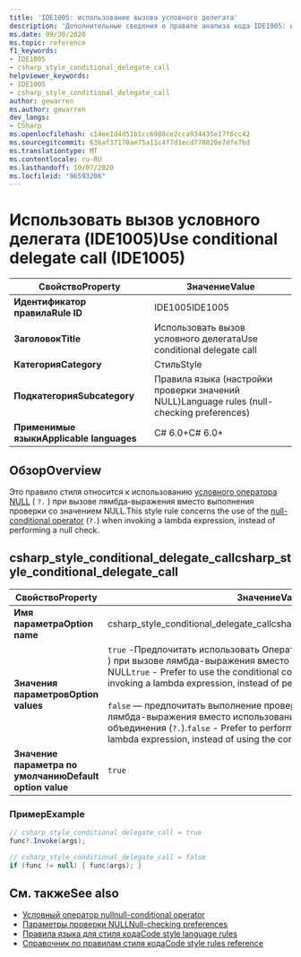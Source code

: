 ```yaml
---
title: 'IDE1005: использование вызова условного делегата'
description: 'Дополнительные сведения о правиле анализа кода IDE1005: использование вызова условного делегата'
ms.date: 09/30/2020
ms.topic: reference
f1_keywords:
- IDE1005
- csharp_style_conditional_delegate_call
helpviewer_keywords:
- IDE1005
- csharp_style_conditional_delegate_call
author: gewarren
ms.author: gewarren
dev_langs:
- CSharp
ms.openlocfilehash: c14ee1d4d51b1cc6988ce2cca934435e17f6cc42
ms.sourcegitcommit: 636af37170ae75a11c4f7d1ecd770820e7dfe7bd
ms.translationtype: MT
ms.contentlocale: ru-RU
ms.lasthandoff: 10/07/2020
ms.locfileid: "96593206"
---
```

# <a name="use-conditional-delegate-call-ide1005"></a><span data-ttu-id="0efeb-103">Использовать вызов условного делегата (IDE1005)</span><span class="sxs-lookup"><span data-stu-id="0efeb-103">Use conditional delegate call (IDE1005)</span></span>

|<span data-ttu-id="0efeb-104">Свойство</span><span class="sxs-lookup"><span data-stu-id="0efeb-104">Property</span></span>|<span data-ttu-id="0efeb-105">Значение</span><span class="sxs-lookup"><span data-stu-id="0efeb-105">Value</span></span>|
|-|-|
| <span data-ttu-id="0efeb-106">**Идентификатор правила**</span><span class="sxs-lookup"><span data-stu-id="0efeb-106">**Rule ID**</span></span> | <span data-ttu-id="0efeb-107">IDE1005</span><span class="sxs-lookup"><span data-stu-id="0efeb-107">IDE1005</span></span> |
| <span data-ttu-id="0efeb-108">**Заголовок**</span><span class="sxs-lookup"><span data-stu-id="0efeb-108">**Title**</span></span> | <span data-ttu-id="0efeb-109">Использовать вызов условного делегата</span><span class="sxs-lookup"><span data-stu-id="0efeb-109">Use conditional delegate call</span></span> |
| <span data-ttu-id="0efeb-110">**Категория**</span><span class="sxs-lookup"><span data-stu-id="0efeb-110">**Category**</span></span> | <span data-ttu-id="0efeb-111">Стиль</span><span class="sxs-lookup"><span data-stu-id="0efeb-111">Style</span></span> |
| <span data-ttu-id="0efeb-112">**Подкатегория**</span><span class="sxs-lookup"><span data-stu-id="0efeb-112">**Subcategory**</span></span> | <span data-ttu-id="0efeb-113">Правила языка (настройки проверки значений NULL)</span><span class="sxs-lookup"><span data-stu-id="0efeb-113">Language rules (null-checking preferences)</span></span> |
| <span data-ttu-id="0efeb-114">**Применимые языки**</span><span class="sxs-lookup"><span data-stu-id="0efeb-114">**Applicable languages**</span></span> | <span data-ttu-id="0efeb-115">C# 6.0+</span><span class="sxs-lookup"><span data-stu-id="0efeb-115">C# 6.0+</span></span> |

## <a name="overview"></a><span data-ttu-id="0efeb-116">Обзор</span><span class="sxs-lookup"><span data-stu-id="0efeb-116">Overview</span></span>

<span data-ttu-id="0efeb-117">Это правило стиля относится к использованию [условного оператора NULL](../../../csharp/language-reference/operators/member-access-operators.md#null-conditional-operators--and-) ( `?.` ) при вызове лямбда-выражения вместо выполнения проверки со значением NULL.</span><span class="sxs-lookup"><span data-stu-id="0efeb-117">This style rule concerns the use of the [null-conditional operator](../../../csharp/language-reference/operators/member-access-operators.md#null-conditional-operators--and-) (`?.`) when invoking a lambda expression, instead of performing a null check.</span></span>

## <a name="csharp_style_conditional_delegate_call"></a><span data-ttu-id="0efeb-118">csharp_style_conditional_delegate_call</span><span class="sxs-lookup"><span data-stu-id="0efeb-118">csharp_style_conditional_delegate_call</span></span>

|<span data-ttu-id="0efeb-119">Свойство</span><span class="sxs-lookup"><span data-stu-id="0efeb-119">Property</span></span>|<span data-ttu-id="0efeb-120">Значение</span><span class="sxs-lookup"><span data-stu-id="0efeb-120">Value</span></span>|
|-|-|
| <span data-ttu-id="0efeb-121">**Имя параметра**</span><span class="sxs-lookup"><span data-stu-id="0efeb-121">**Option name**</span></span> | <span data-ttu-id="0efeb-122">csharp_style_conditional_delegate_call</span><span class="sxs-lookup"><span data-stu-id="0efeb-122">csharp_style_conditional_delegate_call</span></span>
| <span data-ttu-id="0efeb-123">**Значения параметров**</span><span class="sxs-lookup"><span data-stu-id="0efeb-123">**Option values**</span></span> | <span data-ttu-id="0efeb-124">`true` -Предпочитать использовать Оператор условного объединения ( `?.` ) при вызове лямбда-выражения вместо выполнения проверки значения NULL</span><span class="sxs-lookup"><span data-stu-id="0efeb-124">`true` - Prefer to use the conditional coalescing operator (`?.`) when invoking a lambda expression, instead of performing a null check</span></span><br /><br /><span data-ttu-id="0efeb-125">`false` — предпочитать выполнение проверки NULL перед вызовом лямбда-выражения вместо использования условного оператора объединения (`?.`).</span><span class="sxs-lookup"><span data-stu-id="0efeb-125">`false` - Prefer to perform a null check before invoking a lambda expression, instead of using the conditional coalescing operator (`?.`)</span></span> |
| <span data-ttu-id="0efeb-126">**Значение параметра по умолчанию**</span><span class="sxs-lookup"><span data-stu-id="0efeb-126">**Default option value**</span></span> | `true` |

### <a name="example"></a><span data-ttu-id="0efeb-127">Пример</span><span class="sxs-lookup"><span data-stu-id="0efeb-127">Example</span></span>

```csharp
// csharp_style_conditional_delegate_call = true
func?.Invoke(args);

// csharp_style_conditional_delegate_call = false
if (func != null) { func(args); }
```

## <a name="see-also"></a><span data-ttu-id="0efeb-128">См. также</span><span class="sxs-lookup"><span data-stu-id="0efeb-128">See also</span></span>

- [<span data-ttu-id="0efeb-129">Условный оператор null</span><span class="sxs-lookup"><span data-stu-id="0efeb-129">null-conditional operator</span></span>](../../../csharp/language-reference/operators/member-access-operators.md#null-conditional-operators--and-)
- [<span data-ttu-id="0efeb-130">Параметры проверки NULL</span><span class="sxs-lookup"><span data-stu-id="0efeb-130">Null-checking preferences</span></span>](null-checking-preferences.md)
- [<span data-ttu-id="0efeb-131">Правила языка для стиля кода</span><span class="sxs-lookup"><span data-stu-id="0efeb-131">Code style language rules</span></span>](language-rules.md)
- [<span data-ttu-id="0efeb-132">Справочник по правилам стиля кода</span><span class="sxs-lookup"><span data-stu-id="0efeb-132">Code style rules reference</span></span>](index.md)
